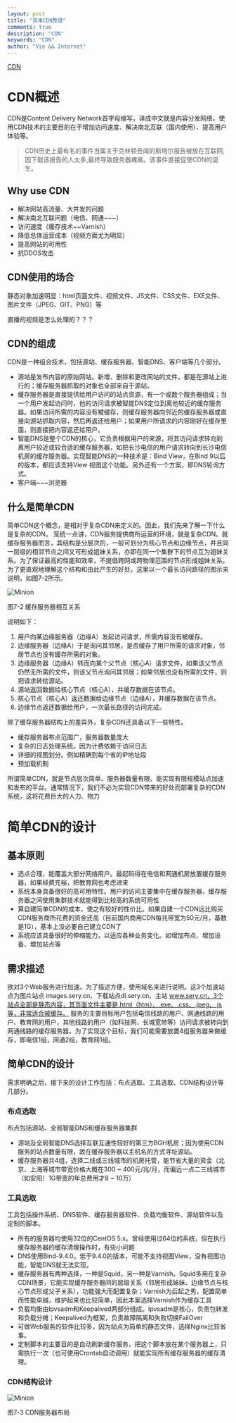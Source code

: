 ```yaml
---
layout: post
title: "简单CDN整理"
comments: true
description: "CDN"
keywords: "CDN"
author: "Vie && Internet"
---
```


[CDN](/CDN)

# CDN概述

CDN是Content Delivery Network首字母缩写，译成中文就是内容分发网络。使用CDN技术的主要目的在于增加访问速度、解决南北互联（国内使用）、提高用户体验等。

> CDN历史上最有名的事件当属关于克林顿丑闻的斯塔尔报告被放在互联网,因下载该报告的人太多,最终导致服务器瘫痪。该事件直接促使CDN的诞生。

## Why use CDN

* 解决网站高流量、大并发的问题
* 解决南北互联问题（电信、网通~~~）
* 访问速度（缓存技术~~Varnish）
* 降低总体运营成本（视频方面尤为明显）
* 提高网站的可用性
* 抗DDOS攻击

## CDN使用的场合

静态对象加速明显：html页面文件、视频文件、JS文件、CSS文件、EXE文件、图片文件（JPEG、GIT、PNG）等

直播的视频是怎么处理的？？？

## CDN的组成

CDN是一种组合技术，包括源站、缓存服务器、智能DNS、客户端等几个部分。

* 源站是发布内容的原始网站。新增、删除和更改网站的文件，都是在源站上进行的；缓存服务器抓取的对象也全部来自于源站。
* 缓存服务器是直接提供给用户访问的站点资源，有一个或数个服务器组成；当一个用户发起访问时，他的访问请求被智能DNS定位到离他较近的缓存服务器。如果访问所需的内容没有被缓存，则缓存服务器向邻近的缓存服务器或直接向源站抓取内容，然后再返还给用户；如果用户所请求的内容刚好在缓存里面，则直接把内容返还给用户。
* 智能DNS是整个CDN的核心，它负责根据用户的来源，将其访问请求转向到离用户较近或较合适的缓存服务器，如把长沙电信的用户请求转向到长沙电信机房的缓存服务器。实现智能DNS的一种技术是：Bind View，在Bind 9以后的版本，都应该支持View 视图这个功能。另外还有一个方案，即DNS轮询方式。
* 客户端~~~浏览器

## 什么是简单CDN

简单CDN这个概念，是相对于复杂CDN来定义的。因此，我们先来了解一下什么是复杂的CDN。
笼统一点讲，CDN服务提供商所运营的环境，就是复杂CDN。就缓存服务器而言，其结构是分层次的，一般可划分为核心节点和边缘节点，并且同一层级的相邻节点之间又可形成姐妹关系，亦即在同一个集群下的节点互为姐妹关系。为了保证最高的性能和效率，不提倡跨网或跨物理范围的节点形成姐妹关系。为了更直观地理解这个结构和由此产生的好处，这里以一个最长访问路径的图示来说明，如图7-2所示。

![Minion](images/CDN-7-2.png)

图7-2  缓存服务器相互关系

说明如下：
1. 用户向某边缘服务器（边缘A）发起访问请求，所需内容没有被缓存。
2. 边缘服务器（边缘A）于是询问其邻居，是否缓存了用户所需的请求对象，邻居节点也没有缓存所需的对象。
3. 边缘服务器（边缘A）转而向某个父节点（核心A）请求文件，如果该父节点仍然无所需的文件，则该父节点询问其邻居；如果邻居也没有所需的文件，则把请求转给源站。
4. 源站返回数据给核心节点（核心A），并缓存数据在该节点。
5. 核心节点（核心A）返还数据给边缘节点（边缘A），并缓存数据在该节点。
6. 边缘节点返还数据给用户，一次最长路径的访问完成。

除了缓存服务器结构上的差异外，复杂CDN还具备以下一些特性。
* 缓存服务器布点范围广，服务器数量庞大
* 复杂的日志处理系统。因为计费依赖于访问日志
* 详细的视图划分。例如精确到每个省的IP地址段
* 预加载机制

所谓简单CDN，就是节点层次简单、服务器数量有限、能实现有限规模站点加速和发布的平台。通常情况下，我们不必为实现CDN带来的好处而部署复杂的CDN系统，这将花费巨大的人力、物力

# 简单CDN的设计

## 基本原则

* 选点合理，能覆盖大部分网络用户。最起码得在电信和网通机房放置缓存服务器，如果经费充裕，把教育网也考虑进来
* 系统本身具备很好的高可用特性。用户的访问主要集中在缓存服务器，缓存服务器之间使用集群技术就能得到比较高的系统可用性
* 算自建简单CDN的成本，使之有较好的性价比。如果自建一个CDN远比购买CDN服务商所花费的资金还高（目前国内商用CDN每兆带宽为50元/月，基数是1G），基本上没必要自己建立CDN了
* 系统应该具备很好的伸缩能力，以适应各种业务变化。如增加布点、增加设备、增加站点等

## 需求描述

欲对3个Web服务进行加速。为了描述方便，使用域名来进行说明。这3个加速站点为图片站点 images.sery.cn、下载站点dl.sery.cn、主站 www.sery.cn，3个站点全部是静态内容，其页面文件主要是.html（htm）、.exe、.css、.jpeg、.js等，非常适合被缓存。
服务的主要目标用户包括电信线路的用户、网通线路的用户、教育网的用户，其他线路的用户（如科技网、长城宽带等）访问请求被转向到网通线路的缓存服务器。为了实现这个目标，我们可能需要放置4组服务器来做缓存，即电信1组，网通2组，教育网1组。

## 简单CDN的设计

需求明确之后，接下来的设计工作包括：布点选取、工具选取、CDN结构设计等几部分。

### 布点选取

布点包括源站、全局智能DNS和缓存服务器集群
* 源站及全局智能DNS选择互联互通性较好的第三方BGH机房；因为使用CDN服务的站点数量有限，故在缓存服务器以主机名的方式寻址源站。
* 缓存服务器共4组，选择二线或三线城市的机房托管，能节省大量的资金（北京、上海等城市带宽价格大概在300 ~ 400元/兆/月，而偏远一点二三线城市（如安阳）1G带宽的年总费用才8 ~ 10万）

### 工具选取

工具包括操作系统、DNS软件、缓存服务器软件、负载均衡软件、源站软件以及定制的脚本。

* 所有的服务器均使用32位的CentOS 5.x。曾经使用过64位的系统，但在执行缓存服务器的缓存清理操作时，有些小问题
* DNS使用Bind-9.4.0。低于9.4.0的版本，可能不支持视图View，没有视图功能，智能DNS就无法实现。
* 缓存服务器有两种选择，一种是Squid，另一种是Varnish。Squid多用在复杂CDN场景，它能实现缓存服务器间的层级关系（邻居形成姊妹、边缘节点与核心节点形成父子关系），功能强大而配置复杂；Varnish为后起之秀，配置简单而性能卓越，维护起来也比较简单，因此本案选择Varnish作为缓存工具
* 负载均衡由Ipvsadm和Keepalived两部分组成。Ipvsadm是核心，负责包转发和负载分摊；Keepalived为框架，负责故障隔离和失败切换FailOver
* 可做Web服务的软件比较多，因为站点为简单的静态文件，选择Nginx比较省事。
* 定制脚本的主要目的是自动刷新缓存服务，把这个脚本放在某个服务器上，只需执行一次（也可使用Crontab自动调用）就能实现所有缓存服务器的缓存清理。

### CDN结构设计

![Minion](images/CDN-7-3.png)

图7-3  CDN服务器布局